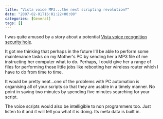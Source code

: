 ```yaml
---
title: "Vista voice MP3...the next scripting revolution?"
date: "2007-02-01T16:01:22+00:00"
categories: [General]
tags: []
---
```


I was quite amused by a story about a potential <a href="http://news.bbc.co.uk/1/hi/technology/6320865.stm">Vista voice recognition security hole</a>.

It got me thinking that perhaps in the future I'll be able to perform some maintenance tasks on my Mother's PC by sending her a MP3 file of me instructing her computer what to do. Perhaps, I could give her a range of files for performing those little jobs like rebooting her wireless router which I have to do from time to time.

It would be pretty neat...one of the problems with PC automation is organising all of your scripts so that they are usable in a timely manner. No point in saving two minutes by spending five minutes searching for your script.

The voice scripts would also be intelligible to non programmers too. Just listen to it and it will tell you what it is doing. Its meta data is built in.
